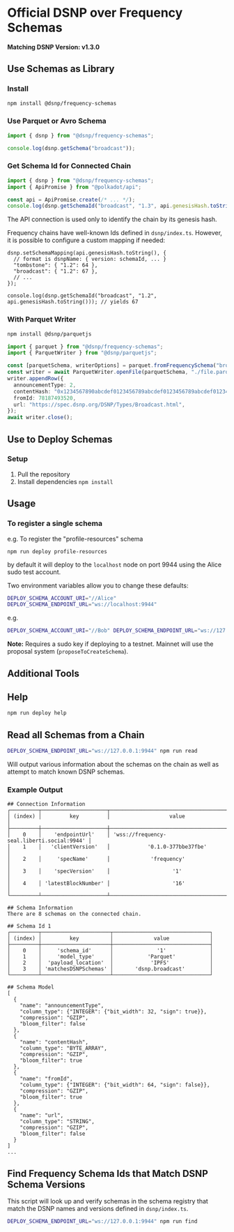 # Official DSNP over Frequency Schemas

**Matching DSNP Version: v1.3.0**

## Use Schemas as Library

### Install
```sh
npm install @dsnp/frequency-schemas
```

### Use Parquet or Avro Schema

```typescript
import { dsnp } from "@dsnp/frequency-schemas";

console.log(dsnp.getSchema("broadcast"));
```

### Get Schema Id for Connected Chain

```typescript
import { dsnp } from "@dsnp/frequency-schemas";
import { ApiPromise } from "@polkadot/api";

const api = ApiPromise.create(/* ... */);
console.log(dsnp.getSchemaId("broadcast", "1.3", api.genesisHash.toString()));
```

The API connection is used only to identify the chain by its genesis hash.

Frequency chains have well-known Ids defined in `dsnp/index.ts`.
However, it is possible to configure a custom mapping if needed:

```
dsnp.setSchemaMapping(api.genesisHash.toString(), {
  // format is dsnpName: { version: schemaId, ... }
  "tombstone": { "1.2": 64 },
  "broadcast": { "1.2": 67 },
  // ...
});

console.log(dsnp.getSchemaId("broadcast", "1.2", api.genesisHash.toString())); // yields 67
```

### With Parquet Writer

```sh
npm install @dsnp/parquetjs
```

```typescript
import { parquet } from "@dsnp/frequency-schemas";
import { ParquetWriter } from "@dsnp/parquetjs";

const [parquetSchema, writerOptions] = parquet.fromFrequencySchema("broadcast");
const writer = await ParquetWriter.openFile(parquetSchema, "./file.parquet", writerOptions);
writer.appendRow({
  announcementType: 2,
  contentHash: "0x1234567890abcdef0123456789abcdef0123456789abcdef0123456789abcdef",
  fromId: 78187493520,
  url: "https://spec.dsnp.org/DSNP/Types/Broadcast.html",
});
await writer.close();
```

## Use to Deploy Schemas

### Setup

1. Pull the repository
1. Install dependencies `npm install`

## Usage

### To register a single schema

e.g. To register the "profile-resources" schema

    npm run deploy profile-resources

by default it will deploy to the `localhost` node on port 9944 using the Alice sudo test account.

Two environment variables allow you to change these defaults:

```sh
DEPLOY_SCHEMA_ACCOUNT_URI="//Alice"
DEPLOY_SCHEMA_ENDPOINT_URL="ws://localhost:9944"
```

e.g.

```sh
DEPLOY_SCHEMA_ACCOUNT_URI="//Bob" DEPLOY_SCHEMA_ENDPOINT_URL="ws://127.0.0.1:9944" npm run deploy profile-resources
```

**Note:** Requires a sudo key if deploying to a testnet.
Mainnet will use the proposal system (`proposeToCreateSchema`).

## Additional Tools

## Help

```sh
npm run deploy help
```

## Read all Schemas from a Chain

```sh
DEPLOY_SCHEMA_ENDPOINT_URL="ws://127.0.0.1:9944" npm run read
```

Will output various information about the schemas on the chain as well as attempt to match known DSNP schemas.

### Example Output

```
## Connection Information
┌─────────┬─────────────────────┬────────────────────────────────────────────┐
│ (index) │         key         │                   value                    │
├─────────┼─────────────────────┼────────────────────────────────────────────┤
│    0    │    'endpointUrl'    │ 'wss://frequency-seal.liberti.social:9944' │
│    1    │   'clientVersion'   │            '0.1.0-377bbe37fbe'             │
│    2    │     'specName'      │             'frequency'                    │
│    3    │    'specVersion'    │                    '1'                     │
│    4    │ 'latestBlockNumber' │                    '16'                    │
└─────────┴─────────────────────┴────────────────────────────────────────────┘

## Schema Information
There are 8 schemas on the connected chain.

## Schema Id 1
┌─────────┬──────────────────────┬───────────────────────────────┐
│ (index) │         key          │             value             │
├─────────┼──────────────────────┼───────────────────────────────┤
│    0    │     'schema_id'      │              '1'              │
│    1    │     'model_type'     │           'Parquet'           │
│    2    │  'payload_location'  │            'IPFS'             │
│    3    │ 'matchesDSNPSchemas' │       'dsnp.broadcast'        │
└─────────┴──────────────────────┴───────────────────────────────┘

## Schema Model
[
  {
    "name": "announcementType",
    "column_type": {"INTEGER": {"bit_width": 32, "sign": true}},
    "compression": "GZIP",
    "bloom_filter": false
  },
  {
    "name": "contentHash",
    "column_type": "BYTE_ARRAY",
    "compression": "GZIP",
    "bloom_filter": true
  },
  {
    "name": "fromId",
    "column_type": {"INTEGER": {"bit_width": 64, "sign": false}},
    "compression": "GZIP",
    "bloom_filter": true
  },
  {
    "name": "url",
    "column_type": "STRING",
    "compression": "GZIP",
    "bloom_filter": false
  }
]
...
```

## Find Frequency Schema Ids that Match DSNP Schema Versions

This script will look up and verify schemas in the schema registry that match the DSNP names and versions defined in `dsnp/index.ts`.

```sh
DEPLOY_SCHEMA_ENDPOINT_URL="ws://127.0.0.1:9944" npm run find
```
